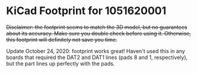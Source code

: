 # KiCad Footprint for 1051620001

~~Disclaimer: the footprint seems to match the 3D model, but no guarantees about its accuracy. Make sure you double check before using it. Otherwise, this footprint will definitely not save you time.~~

Update October 24, 2020: footprint works great! Haven't used this in any boards that required the DAT2 and DAT1 lines (pads 8 and 1, respectively), but the part lines up perfectly with the pads.